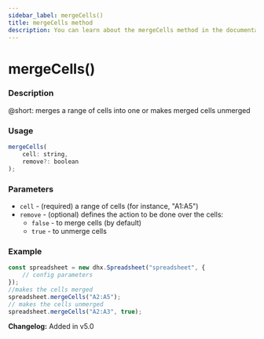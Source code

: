 ```yaml
---
sidebar_label: mergeCells()
title: mergeCells method
description: You can learn about the mergeCells method in the documentation of the DHTMLX JavaScript Spreadsheet library. Browse developer guides and API reference, try out code examples and live demos, and download a free 30-day evaluation version of DHTMLX Spreadsheet.
---
```


# mergeCells()

### Description

@short: merges a range of cells into one or makes merged cells unmerged

### Usage

~~~js
mergeCells( 
    cell: string,
    remove?: boolean
);
~~~

### Parameters

- `cell` - (required) a range of cells (for instance, "A1:A5")
- `remove` - (optional) defines the action to be done over the cells:
    - `false` - to merge cells (by default)
    - `true` - to unmerge cells

### Example

~~~jsx {5,7}
const spreadsheet = new dhx.Spreadsheet("spreadsheet", {
    // config parameters
});
//makes the cells merged
spreadsheet.mergeCells("A2:A5");
// makes the cells unmerged
spreadsheet.mergeCells("A2:A3", true);
~~~

**Changelog:** Added in v5.0

